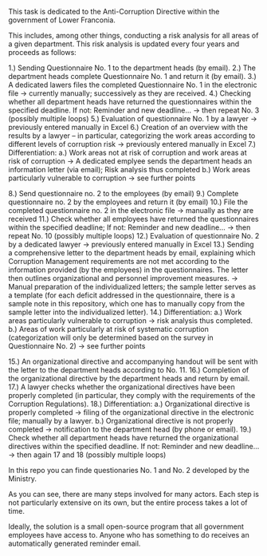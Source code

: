 This task is dedicated to the Anti-Corruption Directive within the government of Lower Franconia.

This includes, among other things, conducting a risk analysis for all areas of a given department. This risk analysis is updated every four years and proceeds as follows:

1.) Sending Questionnaire No. 1 to the department heads (by email).
2.) The department heads complete Questionnaire No. 1 and return it (by email).
3.) A dedicated lawers files the completed Questionnaire No. 1 in the electronic file -> currently manually; successively as they are received.
4.) Checking whether all department heads have returned the questionnaires within the specified deadline. If not: Reminder and new deadline... -> then repeat No. 3 (possibly multiple loops)
5.) Evaluation of questionnaire No. 1 by a lawyer -> previously entered manually in Excel
6.) Creation of an overview with the results by a lawyer – in particular, categorizing the work areas according to different levels of corruption risk -> previously entered manually in Excel
7.) Differentiation:
a.) Work areas not at risk of corruption and work areas at risk of corruption -> A dedicated emplyee sends the department heads an information letter (via email); Risk analysis thus completed
b.) Work areas particularly vulnerable to corruption -> see further points

8.) Send questionnaire no. 2 to the employees (by email)
9.) Complete questionnaire no. 2 by the employees and return it (by email)
10.) File the completed questionnaire no. 2 in the electronic file ->  manually as they are received
11.) Check whether all employees have returned the questionnaires within the specified deadline; If not: Reminder and new deadline... -> then repeat No. 10 (possibly multiple loops)
12.) Evaluation of questionnaire No. 2 by a dedicated lawyer -> previously entered manually in Excel
13.) Sending a comprehensive letter to the department heads by email, explaining which Corruption Management requirements are not met according to the information provided (by the employees) in the questionnaires. The letter then outlines organizational and personnel improvement measures. -> Manual preparation of the individualized letters; the sample letter serves as a template (for each deficit addressed in the questionnaire, there is a sample note in this repository, which one has to manually copy from the sample letter into the individualized letter).
14.) Differentiation:
a.) Work areas particularly vulnerable to corruption -> risk analysis thus completed.
b.) Areas of work particularly at risk of systematic corruption (categorization will only be determined based on the survey in Questionnaire No. 2) -> see further points

15.) An organizational directive and accompanying handout will be sent with the letter to the department heads according to No. 11.
16.) Completion of the organizational directive by the department heads and return by email.
17.) A lawyer checks whether the organizational directives have been properly completed (in particular, they comply with the requirements of the Corruption Regulations).
18.) Differentiation:
a.) Organizational directive is properly completed -> filing of the organizational directive in the electronic file; manually by a lawyer.
b.) Organizational directive is not properly completed -> notification to the department head (by phone or email).
19.) Check whether all department heads have returned the organizational directives within the specified deadline. If not: Reminder and new deadline... -> then again 17 and 18 (possibly multiple loops)

In this repo you can finde questionaries No. 1 and No. 2 developed by the Ministry.

As you can see, there are many steps involved for many actors. Each step is not particularly extensive on its own, but the entire process takes a lot of time. 

Ideally, the solution is a small open-source program that all government employees have access to. Anyone who has something to do receives an automatically generated reminder email. 
